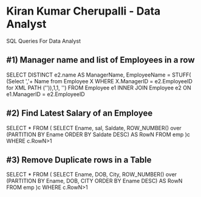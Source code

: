 # Kiran Kumar Cherupalli - Data Analyst

SQL Queries For Data Analyst

#1) Manager name and list of Employees in a row
----------------------------------------
SELECT DISTINCT e2.name AS ManagerName, EmployeeName = STUFF(
(Select ','+ Name from Employee X WHERE X.ManagerID = e2.EmployeeID for XML PATH ('')),1,1, '')
FROM Employee e1
INNER JOIN Employee e2
ON e1.ManagerID = e2.EmployeeID

#2) Find Latest Salary of an Employee
----------------------------------------------
SELECT * FROM (
SELECT Ename, sal, Saldate, ROW_NUMBER() over (PARTITION BY Ename ORDER BY Saldate DESC) AS RowN FROM emp
)c 
WHERE c.RowN>1

#3) Remove Duplicate rows in a Table
----------------------------------------------
SELECT * FROM (
SELECT Ename, DOB, City, ROW_NUMBER() over (PARTITION BY Ename, DOB, CITY ORDER BY Ename DESC) AS RowN FROM emp
)c 
WHERE c.RowN>1



